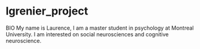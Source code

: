# lgrenier_project
BIO 
My name is Laurence, I am a master student in psychology at Montreal University.
I am interested on social neurosciences and cognitive neuroscience. 
